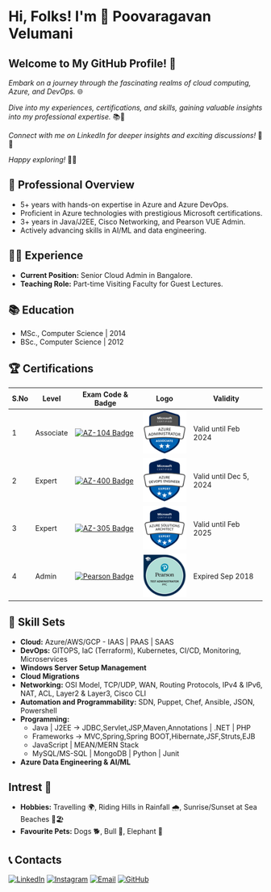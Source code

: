 # Hi, Folks! I'm 👋 Poovaragavan Velumani

## Welcome to My GitHub Profile! 👋
*Embark on a journey through the fascinating realms of cloud computing, Azure, and DevOps.* 🌐

*Dive into my experiences, certifications, and skills, gaining valuable insights into my professional expertise.* 📚💼

*Connect with me on LinkedIn for deeper insights and exciting discussions!* 🔗🤝

*Happy exploring!* 🚀✨

<!---
poovaragavan-velumani/poovaragavan-velumani is a ✨ special ✨ repository because its `README.md` (this file) appears on your GitHub profile.
You can click the Preview link to take a look at your changes.
--->

## 🚀 Professional Overview
- 5+ years with hands-on expertise in Azure and Azure DevOps.
- Proficient in Azure technologies with prestigious Microsoft certifications.
- 3+ years in Java/J2EE, Cisco Networking, and Pearson VUE Admin.
- Actively advancing skills in AI/ML and data engineering.

## 👨‍💼 Experience
- **Current Position:** Senior Cloud Admin in Bangalore.
- **Teaching Role:** Part-time Visiting Faculty for Guest Lectures.

## 📚 Education
- MSc., Computer Science | 2014
- BSc., Computer Science | 2012

## 🏆 Certifications
| S.No | Level    | Exam Code & Badge                                                                                  | Logo                                                                                           | Validity                 |
| ---- | -------- | ------------------------------------------------------------------------------------------------------ | ---------------------------------------------------------------------------------------------- | ------------------------ |
| 1    | Associate | [![AZ-104 Badge](https://img.shields.io/badge/AZ%20104-Azure%20Administrator%20Associate-blue?style=for-the-badge&logo=microsoft-azure)](https://learn.microsoft.com/api/credentials/share/en-gb/vpoovaragavan/5A835A3F182793D8?sharingId=685585D8D05DC14C) | ![Associate Image](https://github.com/poovaragavan-velumani/poovaragavan-velumani/blob/main/admin.png) | Valid until Feb 2024    |
| 2    | Expert    | [![AZ-400 Badge](https://img.shields.io/badge/AZ%20400-Azure%20DevOps%20Engineer%20Expert-blue?style=for-the-badge&logo=microsoft-azure)](https://learn.microsoft.com/api/credentials/share/en-gb/vpoovaragavan/A3179FC969A460F1?sharingId=685585D8D05DC14C) | ![DevOps Image](https://github.com/poovaragavan-velumani/poovaragavan-velumani/blob/main/devops.png)   | Valid until Dec 5, 2024 |
| 3    | Expert    | [![AZ-305 Badge](https://img.shields.io/badge/AZ%20305-Azure%20Solutions%20Architect%20Expert-blue?style=for-the-badge&logo=microsoft-azure)](https://learn.microsoft.com/api/credentials/share/en-gb/vpoovaragavan/1BC845B4670DE385?sharingId=685585D8D05DC14C) | ![Expert Image](https://github.com/poovaragavan-velumani/poovaragavan-velumani/blob/main/architect.png) | Valid until Feb 2025    |
| 4    | Admin     | [![Pearson Badge](https://img.shields.io/badge/Pearson%20VUE-Certified-orange?style=for-the-badge&logo=pearson)](Certification_Link_Pearson)                         | ![Pearson Image](https://github.com/poovaragavan-velumani/poovaragavan-velumani/blob/main/Pearson.png)                                                         | Expired Sep 2018        |

## 🚀 Skill Sets
- **Cloud:** Azure/AWS/GCP - IAAS | PAAS | SAAS
- **DevOps:** GITOPS, IaC (Terraform), Kubernetes, CI/CD, Monitoring, Microservices
- **Windows Server Setup Management**
- **Cloud Migrations** 
- **Networking:** OSI Model, TCP/UDP, WAN, Routing Protocols, IPv4 & IPv6, NAT, ACL, Layer2 & Layer3, Cisco CLI
- **Automation and Programmability:** SDN, Puppet, Chef, Ansible, JSON, Powershell
- **Programming:**
    - Java | J2EE -> JDBC,Servlet,JSP,Maven,Annotations | .NET | PHP
    - Frameworks -> MVC,Spring,Spring BOOT,Hibernate,JSF,Struts,EJB
    - JavaScript | MEAN/MERN Stack
    - MySQL/MS-SQL | MongoDB | Python | Junit
- **Azure Data Engineering & AI/ML**

## Intrest 🌟
- **Hobbies:** Travelling 🌍, Riding Hills in Rainfall 🌧️, Sunrise/Sunset at Sea Beaches 🌅🏖️
- **Favourite Pets:** Dogs 🐕, Bull 🐂, Elephant 🐘

## 📞 Contacts
[![LinkedIn](https://img.shields.io/badge/LinkedIn-Connect-blue?style=for-the-badge&logo=linkedin&logoColor=white)](https://www.linkedin.com/in/poovaragavanv/)
[![Instagram](https://img.shields.io/badge/Instagram-Follow-red?style=for-the-badge&logo=instagram&logoColor=white)](https://www.instagram.com/poovaragavan_velumani/)
[![Email](https://img.shields.io/badge/Email-Contact-green?style=for-the-badge&logo=gmail&logoColor=white)](mailto:poovaragavanv@hotmail.com)
[![GitHub](https://img.shields.io/badge/GitHub-Profile-181717?style=for-the-badge&logo=github&logoColor=white)](https://github.com/poovaragavan-velumani)